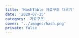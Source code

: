 ```yaml
---
title: 'HashTable 자료구조 다루기'
date: '2020-07-25'
category: '자료구조'
cover: '../images/hash.png'
private: false
---
```

